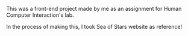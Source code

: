 This was a front-end project made by me as an assignment for Human Computer Interaction's lab.

In the process of making this, I took Sea of Stars website as reference!
